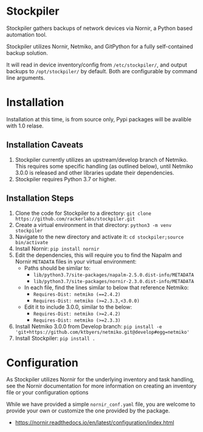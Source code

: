 # Stockpiler
Stockpiler gathers backups of network devices via Nornir, a Python based automation tool.

Stockpiler utilizes Nornir, Netmiko, and GitPython for a fully self-contained
 backup solution.

It will read in device inventory/config from `/etc/stockpiler/`, and
 output backups to `/opt/stockpiler/` by default.
 Both are configurable by command line arguments.

# Installation

Installation at this time, is from source only,
Pypi packages will be avalible with 1.0 relase.

## Installation Caveats

1. Stockpiler currently utilizes an upstream/develop branch of Netmiko.
This requires some specific handling (as outlined below), until Netmiko 3.0.0 is released
and other libraries update their dependencies.
2. Stockpiler requires Python 3.7 or higher.

## Installation Steps

1. Clone the code for Stockpiler to a directory:
    `git clone https://github.com/rackerlabs/stockpiler.git`
2. Create a virtual environment in that directory:
    `python3 -m venv stockpiler`
3. Navigate to the new directory and activate it:
    `cd stockpiler;source bin/activate`
4. Install Nornir:
    `pip install nornir`
5. Edit the dependencies, this will require you to find the Napalm and Nornir `METADATA` files in your virtual
 environment:
    * Paths should be similar to:
        * `lib/python3.7/site-packages/napalm-2.5.0.dist-info/METADATA`
        * `lib/python3.7/site-packages/nornir-2.3.0.dist-info/METADATA`
    * In each file, find the lines similar to below that reference Netmiko:
        * `Requires-Dist: netmiko (==2.4.2)`
        * `Requires-Dist: netmiko (>=2.3.3,<3.0.0)`
    * Edit it to include 3.0.0, similar to the below:
        * `Requires-Dist: netmiko (>=2.4.2)`
        * `Requires-Dist: netmiko (>=2.3.3)`
6. Install Netmiko 3.0.0 from Develop branch:
    `pip install -e 'git+https://github.com/ktbyers/netmiko.git@develop#egg=netmiko'`
7. Install Stockpiler:
    `pip install .`

# Configuration

As Stockpiler utilizes Nornir for the underlying inventory and task handling, see the Nornir
 documentation for more information on creating an inventory file or your configuration options

While we have provided a simple `nornir_conf.yaml` file, you are welcome to provide your own or customize
 the one provided by the package.
* https://nornir.readthedocs.io/en/latest/configuration/index.html